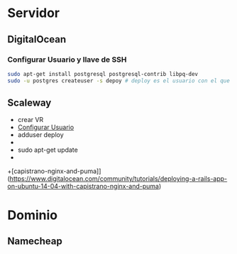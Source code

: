 # Servidor

## DigitalOcean

### Configurar Usuario y llave de SSH

```bash
sudo apt-get install postgresql postgresql-contrib libpq-dev
sudo -u postgres createuser -s depoy # deploy es el usuario con el que estamos haciendo el deploy
```


## Scaleway

+ crear VR
+ [Configurar Usuario](https://www.digitalocean.com/community/tutorials/initial-server-setup-with-ubuntu-14-04)
+ adduser deploy
+
+ sudo apt-get update
+

+[capistrano-nginx-and-puma]](https://www.digitalocean.com/community/tutorials/deploying-a-rails-app-on-ubuntu-14-04-with-capistrano-nginx-and-puma)

# Dominio

## Namecheap
